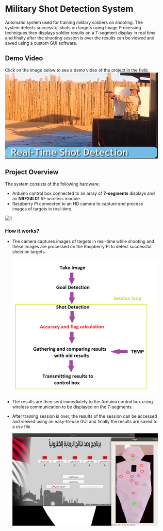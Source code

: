 # Military Shot Detection System
Automatic system used for training military soldiers on shooting. The system detects successful shots on targets using Image Processing techniques then displays soldier results on a 7-segment display in real time and finally after the shooting session is over the results can be viewed and saved using a custom GUI software.

## Demo Video
Click on the image below to see a demo video of the project in the field.
[![0](https://github.com/AbdullahBahi/My-Portfolio/blob/master/Shot%20Detection%20System/0.PNG?raw=true)](https://www.youtube.com/watch?v=HDt6BvZ4hAg)

## Project Overview 

The system consists of the following hardware:
- Arduino control box connected to an array of **7-segments** displays and an **NRF24L01** RF wireless module.
- Raspberry Pi connected to an HD camera to capture and process images of targets in real-time.

![1](https://github.com/AbdullahBahi/My-Portfolio/blob/master/Shot%20Detection%20System/1.png?raw=true)

### How it works?

- The camera captures images of targets in real-time while shooting and these images are processed on the Raspberry Pi to detect successful shots on targets.   

	![3](https://github.com/AbdullahBahi/My-Portfolio/blob/master/Shot%20Detection%20System/3.png?raw=true)
	
- The results are then sent immediately to the Arduino control box using wireless communication to be displayed on the 7-segments.
- After training session is over, the results of the session can be accessed and viewed using an easy-to-use GUI and finally the results are saved to a csv file.

	![2](https://github.com/AbdullahBahi/My-Portfolio/blob/master/Shot%20Detection%20System/2.png?raw=true)  